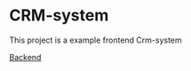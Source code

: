 # CRM-system

This project is a example frontend Crm-system



[Backend](https://github.com/Pochemuzamenya/spring_web_api)
